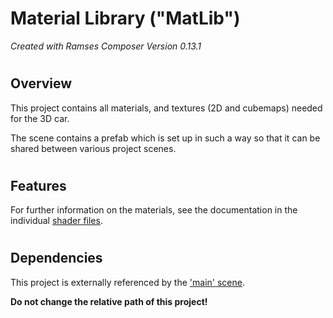 <!---
This work is licensed under the Creative Commons Attribution 4.0 International License.
To view a copy of this license, visit http://creativecommons.org/licenses/by/4.0/
or send a letter to Creative Commons, PO Box 1866, Mountain View, CA 94042, USA.
--->

# Material Library ("MatLib")

_Created with Ramses Composer Version 0.13.1_

#
## Overview

This project contains all materials, and textures (2D and cubemaps) needed for the 3D car.

The scene contains a prefab which is set up in such a way so that it can be shared between various project scenes.

#
## Features

For further information on the materials, see the documentation in the individual [shader files](./shaders).

#
## Dependencies

This project is externally referenced by the ['main' scene](../../).

__Do not change the relative path of this project!__
